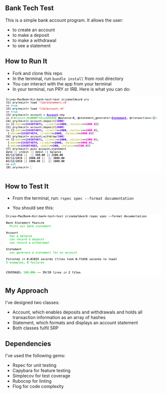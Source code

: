 ## Bank Tech Test

This is a simple bank account program. It allows the user:
- to create an account
- to make a deposit
- to make a withdrawal
- to see a statement

## How to Run It

- Fork and clone this repo
- In the terminal, run ```bundle install``` from root directory
- You can interact with the app from your terminal
- In your terminal, run PRY or IRB. Here is what you can do:

![terminal_window](./public/bank-tech-test.png)

## How to Test It

- From the terminal, run: ```rspec spec --format documentation```

- You should see this:

![test_results](./public/test-results.png)

## My Approach

I've designed two classes:
- Account, which enables deposits and withdrawals and holds all transaction information as an array of hashes
- Statement, which formats and displays an account statement
- Both classes fulfil SRP

## Dependencies

I've used the following gems:
- Rspec for unit testing
- Capybara for feature testing
- Simplecov for test coverage
- Rubocop for linting
- Flog for code complexity
